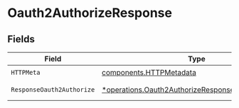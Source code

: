 # Oauth2AuthorizeResponse


## Fields

| Field                                                                                                                   | Type                                                                                                                    | Required                                                                                                                | Description                                                                                                             |
| ----------------------------------------------------------------------------------------------------------------------- | ----------------------------------------------------------------------------------------------------------------------- | ----------------------------------------------------------------------------------------------------------------------- | ----------------------------------------------------------------------------------------------------------------------- |
| `HTTPMeta`                                                                                                              | [components.HTTPMetadata](../../models/components/httpmetadata.md)                                                      | :heavy_check_mark:                                                                                                      | N/A                                                                                                                     |
| `ResponseOauth2Authorize`                                                                                               | [*operations.Oauth2AuthorizeResponseOauth2Authorize](../../models/operations/oauth2authorizeresponseoauth2authorize.md) | :heavy_minus_sign:                                                                                                      | Successful Response                                                                                                     |